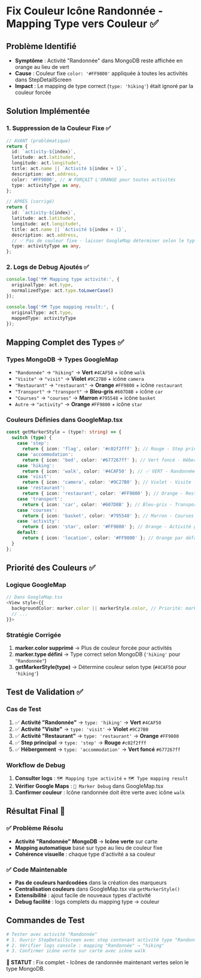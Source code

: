 # Fix Couleur Icône Randonnée - Mapping Type vers Couleur ✅

## Problème Identifié
- **Symptôme** : Activité "Randonnée" dans MongoDB reste affichée en orange au lieu de vert
- **Cause** : Couleur fixe `color: '#FF9800'` appliquée à toutes les activités dans StepDetailScreen
- **Impact** : Le mapping de type correct (`type: 'hiking'`) était ignoré par la couleur forcée

## Solution Implémentée

### 1. **Suppression de la Couleur Fixe** ✅
```typescript
// AVANT (problématique)
return {
  id: `activity-${index}`,
  latitude: act.latitude!,
  longitude: act.longitude!,
  title: act.name || `Activité ${index + 1}`,
  description: act.address,
  color: '#FF9800', // ❌ FORÇAIT L'ORANGE pour toutes activités
  type: activityType as any,
};

// APRÈS (corrigé)
return {
  id: `activity-${index}`,
  latitude: act.latitude!,
  longitude: act.longitude!,
  title: act.name || `Activité ${index + 1}`,
  description: act.address,
  // ✅ Pas de couleur fixe - laisser GoogleMap déterminer selon le type
  type: activityType as any,
};
```

### 2. **Logs de Debug Ajoutés** ✅
```typescript
console.log('🗺️ Mapping type activité:', {
  originalType: act.type,
  normalizedType: act.type.toLowerCase()
});

console.log('🗺️ Type mapping result:', {
  originalType: act.type,
  mappedType: activityType
});
```

## Mapping Complet des Types ✅

### Types MongoDB → Types GoogleMap
- `"Randonnée"` → `"hiking"` → **Vert** `#4CAF50` + icône `walk`
- `"Visite"` → `"visit"` → **Violet** `#9C27B0` + icône `camera`  
- `"Restaurant"` → `"restaurant"` → **Orange** `#FF9800` + icône `restaurant`
- `"Transport"` → `"transport"` → **Bleu-gris** `#607D8B` + icône `car`
- `"Courses"` → `"courses"` → **Marron** `#795548` + icône `basket`
- `Autre` → `"activity"` → **Orange** `#FF9800` + icône `star`

### Couleurs Définies dans GoogleMap.tsx
```typescript
const getMarkerStyle = (type?: string) => {
  switch (type) {
    case 'step':
      return { icon: 'flag', color: '#c02f2fff' }; // Rouge - Step principal
    case 'accommodation':
      return { icon: 'bed', color: '#677267ff' }; // Vert foncé - Hébergement
    case 'hiking':
      return { icon: 'walk', color: '#4CAF50' }; // ✅ VERT - Randonnée
    case 'visit':
      return { icon: 'camera', color: '#9C27B0' }; // Violet - Visite
    case 'restaurant':
      return { icon: 'restaurant', color: '#FF9800' }; // Orange - Restaurant
    case 'transport':
      return { icon: 'car', color: '#607D8B' }; // Bleu-gris - Transport
    case 'courses':
      return { icon: 'basket', color: '#795548' }; // Marron - Courses
    case 'activity':
      return { icon: 'star', color: '#FF9800' }; // Orange - Activité générique
    default:
      return { icon: 'location', color: '#FF9800' }; // Orange par défaut
  }
};
```

## Priorité des Couleurs ✅

### Logique GoogleMap
```typescript
// Dans GoogleMap.tsx
<View style={{
  backgroundColor: marker.color || markerStyle.color, // Priorité: marker.color > markerStyle.color
  // ...
}}>
```

### Stratégie Corrigée
1. **marker.color supprimé** → Plus de couleur forcée pour activités
2. **marker.type défini** → Type correct selon MongoDB (`'hiking'` pour `"Randonnée"`)
3. **getMarkerStyle(type)** → Détermine couleur selon type (`#4CAF50` pour `'hiking'`)

## Test de Validation ✅

### Cas de Test
1. ✅ **Activité "Randonnée"** → `type: 'hiking'` → **Vert** `#4CAF50`
2. ✅ **Activité "Visite"** → `type: 'visit'` → **Violet** `#9C27B0`
3. ✅ **Activité "Restaurant"** → `type: 'restaurant'` → **Orange** `#FF9800`
4. ✅ **Step principal** → `type: 'step'` → **Rouge** `#c02f2fff`
5. ✅ **Hébergement** → `type: 'accommodation'` → **Vert foncé** `#677267ff`

### Workflow de Debug
1. **Consulter logs** : `🗺️ Mapping type activité` + `🗺️ Type mapping result`
2. **Vérifier Google Maps** : `🎯 Marker Debug` dans GoogleMap.tsx
3. **Confirmer couleur** : Icône randonnée doit être verte avec icône `walk`

## Résultat Final 🎯

### ✅ Problème Résolu
- **Activité "Randonnée" MongoDB** → **Icône verte** sur carte
- **Mapping automatique** basé sur type au lieu de couleur fixe
- **Cohérence visuelle** : chaque type d'activité a sa couleur

### ✅ Code Maintenable
- **Pas de couleurs hardcodées** dans la création des marqueurs
- **Centralisation couleurs** dans GoogleMap.tsx via `getMarkerStyle()`
- **Extensibilité** : ajout facile de nouveaux types d'activité
- **Debug facilité** : logs complets du mapping type → couleur

## Commandes de Test
```bash
# Tester avec activité "Randonnée"
# 1. Ouvrir StepDetailScreen avec step contenant activité type "Randonnée"
# 2. Vérifier logs console : mapping "Randonnée" → "hiking"
# 3. Confirmer icône verte sur carte avec icône walk
```

**🎯 STATUT** : Fix complet - Icônes de randonnée maintenant vertes selon le type MongoDB.
